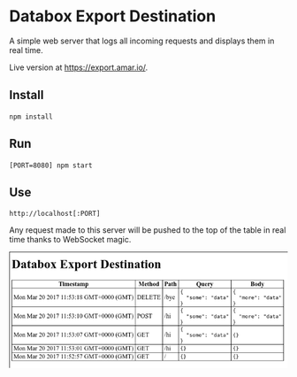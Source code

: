 # Databox Export Destination

A simple web server that logs all incoming requests and displays them in real time.

Live version at https://export.amar.io/.

## Install

	npm install

## Run

	[PORT=8080] npm start

## Use

	http://localhost[:PORT]

Any request made to this server will be pushed to the top of the table in real time thanks to WebSocket magic.

![Screenshot of page](screencap.png "Screenshot of Page")
